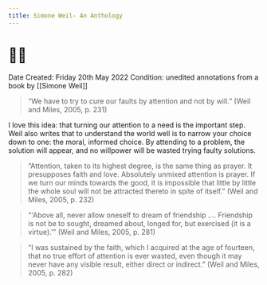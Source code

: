 ```yaml
---
title: Simone Weil- An Anthology
---
```


# 📖🌞
Date Created: Friday 20th May 2022
Condition: unedited annotations from a book by [[Simone Weil]]


> “We have to try to cure our faults by attention and not by will.” (Weil and Miles, 2005, p. 231)

I love this idea: that turning our attention to a need is the important step. Weil also writes that to understand the world well is to narrow your choice down to one: the moral, informed choice. By attending to a problem, the solution will appear, and no willpower will be wasted trying faulty solutions.

> “Attention, taken to its highest degree, is the same thing as prayer. It presupposes faith and love. Absolutely unmixed attention is prayer. If we turn our minds towards the good, it is impossible that little by little the whole soul will not be attracted thereto in spite of itself.” (Weil and Miles, 2005, p. 232)


> “'Above all, never allow oneself to dream of friendship .... Friend­ship is not be to sought, dreamed about, longed for, but exercised (it is a virtue).'” (Weil and Miles, 2005, p. 281)


> “I was sustained by the faith, which I acquired at the age of fourteen, that no true effort of attention is ever wasted, even though it may never have any visible result, either direct or indirect.” (Weil and Miles, 2005, p. 282)


